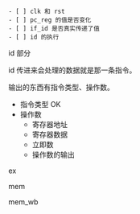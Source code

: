 	- [ ] clk 和 rst
	- [ ] pc_reg 的值是否变化
	- [ ] if_id 是否真实传递了值
	- [ ] id 的执行


id 部分

id 传进来会处理的数据就是那一条指令。

输出的东西有指令类型、操作数。

- 指令类型 OK
- 操作数
	- 寄存器地址
	- 寄存器数据
	- 立即数
	- 操作数的输出

ex

mem

mem_wb



